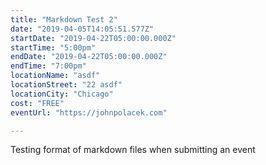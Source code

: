 ```yaml
---
title: "Markdown Test 2"
date: "2019-04-05T14:05:51.577Z"
startDate: "2019-04-22T05:00:00.000Z"
startTime: "5:00pm"
endDate: "2019-04-22T05:00:00.000Z"
endTime: "7:00pm"
locationName: "asdf"
locationStreet: "22 asdf"
locationCity: "Chicago"
cost: "FREE"
eventUrl: "https://johnpolacek.com"

---
```


Testing format of markdown files when submitting an event

